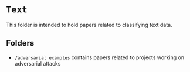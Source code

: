 # `Text`

This folder is intended to hold papers related to classifying text data.

## Folders

- `/adversarial examples` contains papers related to projects working on adversarial attacks
